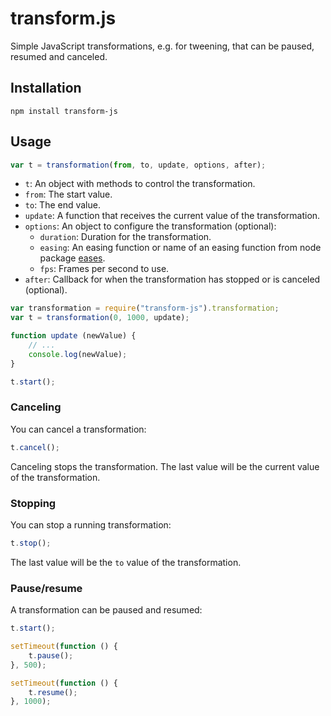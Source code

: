 # transform.js

Simple JavaScript transformations, e.g. for tweening, that can be paused, resumed and canceled.

## Installation

    npm install transform-js

## Usage

```javascript
var t = transformation(from, to, update, options, after);
```

* `t`: An object with methods to control the transformation.
* `from`: The start value.
* `to`: The end value.
* `update`: A function that receives the current value of the transformation.
* `options`: An object to configure the transformation (optional):
  * `duration`: Duration for the transformation.
  * `easing`: An easing function or name of an easing function from node package [eases](https://github.com/mattdesl/eases).
  * `fps`: Frames per second to use.
* `after`: Callback for when the transformation has stopped or is canceled (optional).

```javascript
var transformation = require("transform-js").transformation;
var t = transformation(0, 1000, update);

function update (newValue) {
    // ...
    console.log(newValue);
}

t.start();
```

### Canceling

You can cancel a transformation:

```javascript
t.cancel();
```

Canceling stops the transformation. The last value will be the current value of the transformation.

### Stopping

You can stop a running transformation:

```javascript
t.stop();
```

The last value will be the `to` value of the transformation.

### Pause/resume

A transformation can be paused and resumed:

```javascript
t.start();

setTimeout(function () {
    t.pause();
}, 500);

setTimeout(function () {
    t.resume();
}, 1000);
```

